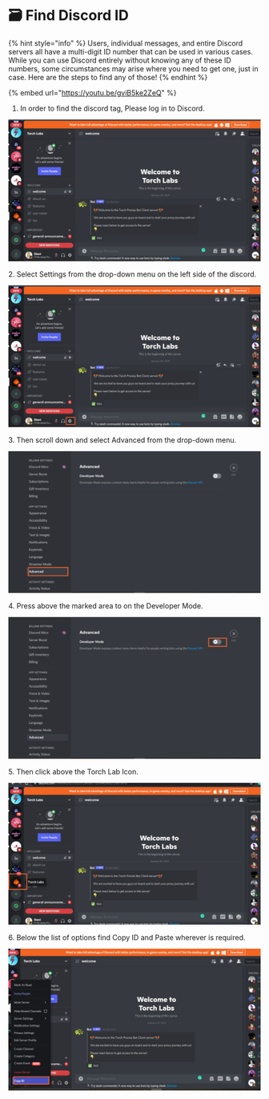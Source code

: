 # 🗃 Find Discord ID

{% hint style="info" %}
Users, individual messages, and entire Discord servers all have a multi-digit ID number that can be used in various cases. While you can use Discord entirely without knowing any of these ID numbers, some circumstances may arise where you need to get one, just in case. Here are the steps to find any of those!
{% endhint %}

{% embed url="https://youtu.be/gviB5ke2ZeQ" %}

1. In order to find the discord tag, Please log in to Discord.

![](<../.gitbook/assets/Untitled design (15).png>)

2\. Select Settings from the drop-down menu on the left side of the discord.

![](<../.gitbook/assets/Untitled design (1) (10).png>)

3\. Then scroll down and select Advanced from the drop-down menu.

![](<../.gitbook/assets/Untitled design (2) (10).png>)

4\. Press above the marked area to on the Developer Mode.

![](<../.gitbook/assets/Untitled design (3).png>)

5\. Then click above the Torch Lab Icon.

![](<../.gitbook/assets/Untitled design (4).png>)

6\. Below the list of options find Copy ID and Paste wherever is required.

![](<../.gitbook/assets/Untitled design (5) (2).png>)
